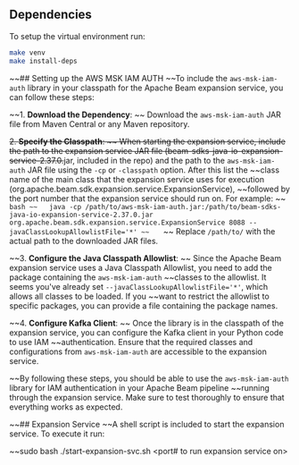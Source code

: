 ## Dependencies
To setup the virtual environment run:

```bash
make venv
make install-deps
```

~~## Setting up the AWS MSK IAM AUTH
~~To include the `aws-msk-iam-auth` library in your classpath for the Apache Beam expansion service, you can follow these steps:

~~1. **Download the Dependency**:
~~   Download the `aws-msk-iam-auth` JAR file from Maven Central or any Maven repository.

~~2. **Specify the Classpath**:
~~   When starting the expansion service, include the path to the expansion service JAR file (beam-sdks-java-io-expansion-service-2.37.0.~~jar, included in the repo) and the path to the `aws-msk-iam-auth` JAR file using the `-cp` or `-classpath` option. After this list the ~~class name of the main class that the expansion service uses for execution (org.apache.beam.sdk.expansion.service.ExpansionService), ~~followed by the port number that the expansion service should run on. For example:
~~   ```bash
~~   java -cp /path/to/aws-msk-iam-auth.jar:/path/to/beam-sdks-java-io-expansion-service-2.37.0.jar org.apache.beam.sdk.expansion.service.ExpansionService 8088 --javaClassLookupAllowlistFile='*'
~~   ```
~~   Replace `/path/to/` with the actual path to the downloaded JAR files.

~~3. **Configure the Java Classpath Allowlist**:
~~   Since the Apache Beam expansion service uses a Java Classpath Allowlist, you need to add the package containing the `aws-msk-iam-auth` ~~classes to the allowlist. It seems you've already set `--javaClassLookupAllowlistFile='*'`, which allows all classes to be loaded. If you ~~want to restrict the allowlist to specific packages, you can provide a file containing the package names.

~~4. **Configure Kafka Client**:
~~   Once the library is in the classpath of the expansion service, you can configure the Kafka client in your Python code to use IAM ~~authentication. Ensure that the required classes and configurations from `aws-msk-iam-auth` are accessible to the expansion service.

~~By following these steps, you should be able to use the `aws-msk-iam-auth` library for IAM authentication in your Apache Beam pipeline ~~running through the expansion service. Make sure to test thoroughly to ensure that everything works as expected.

~~## Expansion Service
~~A shell script is included to start the expansion service. To execute it run:

~~sudo bash ./start-expansion-svc.sh <port# to run expansion service on>